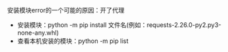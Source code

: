 安装模块error的一个可能的原因：开了代理

- 安装模块：python -m pip install 文件名(例如：requests-2.26.0-py2.py3-none-any.whl)
- 查看本机安装的模块：python -m pip list 

